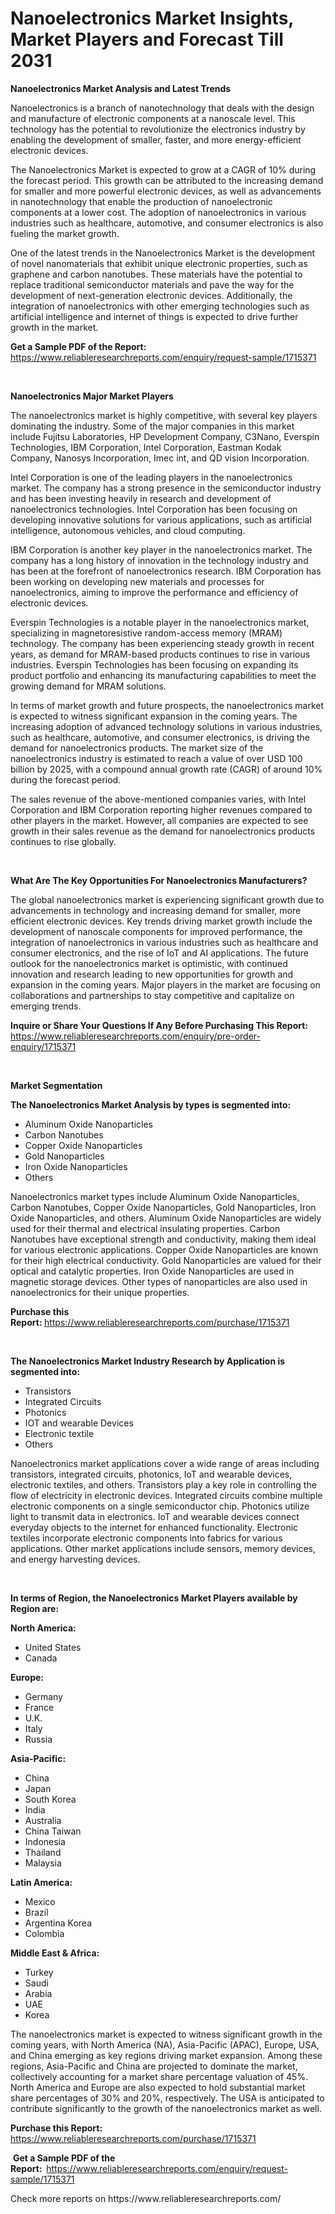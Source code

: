 <p><h1>Nanoelectronics Market Insights, Market Players and Forecast Till 2031</h1></p><p><strong>Nanoelectronics Market Analysis and Latest Trends</strong></p>
<p><p>Nanoelectronics is a branch of nanotechnology that deals with the design and manufacture of electronic components at a nanoscale level. This technology has the potential to revolutionize the electronics industry by enabling the development of smaller, faster, and more energy-efficient electronic devices.</p><p>The Nanoelectronics Market is expected to grow at a CAGR of 10% during the forecast period. This growth can be attributed to the increasing demand for smaller and more powerful electronic devices, as well as advancements in nanotechnology that enable the production of nanoelectronic components at a lower cost. The adoption of nanoelectronics in various industries such as healthcare, automotive, and consumer electronics is also fueling the market growth.</p><p>One of the latest trends in the Nanoelectronics Market is the development of novel nanomaterials that exhibit unique electronic properties, such as graphene and carbon nanotubes. These materials have the potential to replace traditional semiconductor materials and pave the way for the development of next-generation electronic devices. Additionally, the integration of nanoelectronics with other emerging technologies such as artificial intelligence and internet of things is expected to drive further growth in the market.</p></p>
<p><strong>Get a Sample PDF of the Report:&nbsp;</strong> <a href="https://www.reliableresearchreports.com/enquiry/request-sample/1715371">https://www.reliableresearchreports.com/enquiry/request-sample/1715371</a></p>
<p>&nbsp;</p>
<p><strong>Nanoelectronics Major Market Players</strong></p>
<p><p>The nanoelectronics market is highly competitive, with several key players dominating the industry. Some of the major companies in this market include Fujitsu Laboratories, HP Development Company, C3Nano, Everspin Technologies, IBM Corporation, Intel Corporation, Eastman Kodak Company, Nanosys Incorporation, Imec int, and QD vision Incorporation.</p><p>Intel Corporation is one of the leading players in the nanoelectronics market. The company has a strong presence in the semiconductor industry and has been investing heavily in research and development of nanoelectronics technologies. Intel Corporation has been focusing on developing innovative solutions for various applications, such as artificial intelligence, autonomous vehicles, and cloud computing.</p><p>IBM Corporation is another key player in the nanoelectronics market. The company has a long history of innovation in the technology industry and has been at the forefront of nanoelectronics research. IBM Corporation has been working on developing new materials and processes for nanoelectronics, aiming to improve the performance and efficiency of electronic devices.</p><p>Everspin Technologies is a notable player in the nanoelectronics market, specializing in magnetoresistive random-access memory (MRAM) technology. The company has been experiencing steady growth in recent years, as demand for MRAM-based products continues to rise in various industries. Everspin Technologies has been focusing on expanding its product portfolio and enhancing its manufacturing capabilities to meet the growing demand for MRAM solutions.</p><p>In terms of market growth and future prospects, the nanoelectronics market is expected to witness significant expansion in the coming years. The increasing adoption of advanced technology solutions in various industries, such as healthcare, automotive, and consumer electronics, is driving the demand for nanoelectronics products. The market size of the nanoelectronics industry is estimated to reach a value of over USD 100 billion by 2025, with a compound annual growth rate (CAGR) of around 10% during the forecast period.</p><p>The sales revenue of the above-mentioned companies varies, with Intel Corporation and IBM Corporation reporting higher revenues compared to other players in the market. However, all companies are expected to see growth in their sales revenue as the demand for nanoelectronics products continues to rise globally.</p></p>
<p>&nbsp;</p>
<p><strong>What Are The Key Opportunities For Nanoelectronics Manufacturers?</strong></p>
<p><p>The global nanoelectronics market is experiencing significant growth due to advancements in technology and increasing demand for smaller, more efficient electronic devices. Key trends driving market growth include the development of nanoscale components for improved performance, the integration of nanoelectronics in various industries such as healthcare and consumer electronics, and the rise of IoT and AI applications. The future outlook for the nanoelectronics market is optimistic, with continued innovation and research leading to new opportunities for growth and expansion in the coming years. Major players in the market are focusing on collaborations and partnerships to stay competitive and capitalize on emerging trends.</p></p>
<p><strong>Inquire or Share Your Questions If Any Before Purchasing This Report:</strong> <a href="https://www.reliableresearchreports.com/enquiry/pre-order-enquiry/1715371">https://www.reliableresearchreports.com/enquiry/pre-order-enquiry/1715371</a></p>
<p>&nbsp;</p>
<p><strong>Market Segmentation</strong></p>
<p><strong>The Nanoelectronics Market Analysis by types is segmented into:</strong></p>
<p><ul><li>Aluminum Oxide Nanoparticles</li><li>Carbon Nanotubes</li><li>Copper Oxide Nanoparticles</li><li>Gold Nanoparticles</li><li>Iron Oxide Nanoparticles</li><li>Others</li></ul></p>
<p><p>Nanoelectronics market types include Aluminum Oxide Nanoparticles, Carbon Nanotubes, Copper Oxide Nanoparticles, Gold Nanoparticles, Iron Oxide Nanoparticles, and others. Aluminum Oxide Nanoparticles are widely used for their thermal and electrical insulating properties. Carbon Nanotubes have exceptional strength and conductivity, making them ideal for various electronic applications. Copper Oxide Nanoparticles are known for their high electrical conductivity. Gold Nanoparticles are valued for their optical and catalytic properties. Iron Oxide Nanoparticles are used in magnetic storage devices. Other types of nanoparticles are also used in nanoelectronics for their unique properties.</p></p>
<p><strong>Purchase this Report:&nbsp;</strong><a href="https://www.reliableresearchreports.com/purchase/1715371">https://www.reliableresearchreports.com/purchase/1715371</a></p>
<p>&nbsp;</p>
<p><strong>The Nanoelectronics Market Industry Research by Application is segmented into:</strong></p>
<p><ul><li>Transistors</li><li>Integrated Circuits</li><li>Photonics</li><li>IOT and wearable Devices</li><li>Electronic textile</li><li>Others</li></ul></p>
<p><p>Nanoelectronics market applications cover a wide range of areas including transistors, integrated circuits, photonics, IoT and wearable devices, electronic textiles, and others. Transistors play a key role in controlling the flow of electricity in electronic devices. Integrated circuits combine multiple electronic components on a single semiconductor chip. Photonics utilize light to transmit data in electronics. IoT and wearable devices connect everyday objects to the internet for enhanced functionality. Electronic textiles incorporate electronic components into fabrics for various applications. Other market applications include sensors, memory devices, and energy harvesting devices.</p></p>
<p>&nbsp;</p>
<p><strong>In terms of Region, the Nanoelectronics Market Players available by Region are:</strong></p>
<p>
    <p> <strong> North America: </strong>
        <ul>
            <li>United States</li>
            <li>Canada</li>
        </ul>
        </p> 
    <p> <strong> Europe: </strong>
        <ul>
            <li>Germany</li>
            <li>France</li>
            <li>U.K.</li>
            <li>Italy</li>
            <li>Russia</li>
        </ul>
        </p> 
    <p> <strong> Asia-Pacific: </strong>
        <ul>
            <li>China</li>
            <li>Japan</li>
            <li>South Korea</li>
            <li>India</li>
            <li>Australia</li>
            <li>China Taiwan</li>
            <li>Indonesia</li>
            <li>Thailand</li>
            <li>Malaysia</li>
        </ul>
        </p> 
    <p> <strong> Latin America: </strong>
        <ul>
            <li>Mexico</li>
            <li>Brazil</li>
            <li>Argentina Korea</li>
            <li>Colombia</li>
        </ul>
        </p> 
    <p> <strong> Middle East & Africa: </strong>
        <ul>
            <li>Turkey</li>
            <li>Saudi</li>
            <li>Arabia</li>
            <li>UAE</li>
            <li>Korea</li>
        </ul>
    </p>
    </p>
<p><p>The nanoelectronics market is expected to witness significant growth in the coming years, with North America (NA), Asia-Pacific (APAC), Europe, USA, and China emerging as key regions driving market expansion. Among these regions, Asia-Pacific and China are projected to dominate the market, collectively accounting for a market share percentage valuation of 45%. North America and Europe are also expected to hold substantial market share percentages of 30% and 20%, respectively. The USA is anticipated to contribute significantly to the growth of the nanoelectronics market as well.</p></p>
<p><strong>Purchase this Report: </strong><a href="https://www.reliableresearchreports.com/purchase/1715371">https://www.reliableresearchreports.com/purchase/1715371</a></p>
<p>&nbsp;<strong>Get a Sample PDF of the Report:&nbsp;&nbsp;</strong><a href="https://www.reliableresearchreports.com/enquiry/request-sample/1715371">https://www.reliableresearchreports.com/enquiry/request-sample/1715371</a></p>
<p><strong></strong></p>
<p>Check more reports on https://www.reliableresearchreports.com/</p>